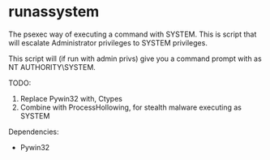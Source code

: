 runassystem
===========

The psexec way of executing a command with SYSTEM. This is script that will escalate Administrator privileges to SYSTEM privileges.

This script will (if run with admin privs) give you a command prompt with as NT AUTHORITY\SYSTEM.

TODO: 
 1) Replace Pywin32 with, Ctypes
 2) Combine with ProcessHollowing, for stealth malware executing as SYSTEM


Dependencies:
 - Pywin32
